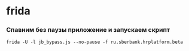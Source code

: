 # frida

### Спавним без паузы приложение и запускаем скрипт

`frida -U -l jb_bypass.js --no-pause -f ru.sberbank.hrplatform.beta`





